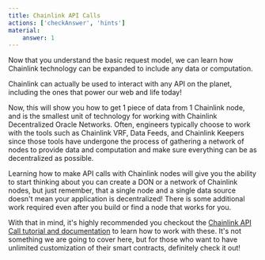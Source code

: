 ```yaml
---
title: Chainlink API Calls
actions: ['checkAnswer', 'hints']
material:
    answer: 1
---
```


Now that you understand the basic request model, we can learn how Chainlink technology can be expanded to include any data or computation. 

Chainlink can actually be used to interact with any API on the planet, including the ones that power our web and life today!

Now, this will show you how to get 1 piece of data from 1 Chainlink node, and is the smallest unit of technology for working with Chainlink Decentralized Oracle Networks. Often, engineers typically choose to work with the tools such as Chainlink VRF, Data Feeds, and Chainlink Keepers since those tools have undergone the process of gathering a network of nodes to provide data and computation and make sure everything can be as decentralized as possible. 

Learning how to make API calls with Chainlink nodes will give you the ability to start thinking about you can create a DON or a network of Chainlink nodes, but just remember, that a single node and a single data source doesn't mean your application is decentralized! There is some additional work required even after you build or find a node that works for you. 

With that in mind, it's highly recommended you checkout the [Chainlink API Call tutorial and documentation](https://docs.chain.link/docs/advanced-tutorial/) to learn how to work with these. It's not something we are going to cover here, but for those who want to have unlimited customization of their smart contracts, definitely check it out!

